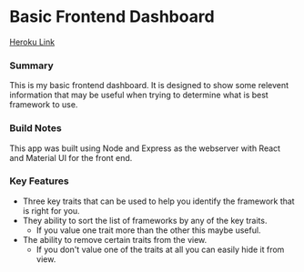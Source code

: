 # Basic Frontend Dashboard
[Heroku Link](https://enigmatic-cliffs-22759.herokuapp.com/)

### Summary
This is my basic frontend dashboard. It is designed to show some relevent information that may be useful when trying to determine what is best framework to use.

### Build Notes 
This app was built using Node and Express as the webserver with React and Material UI for the front end.

### Key Features
* Three key traits that can be used to help you identify the framework that is right for you. 
* They ability to sort the list of frameworks by any of the key traits.
    + If you value one trait more than the other this maybe useful.
* The ability to remove certain traits from the view.
    + If you don't value one of the traits at all you can easily hide it from view.
